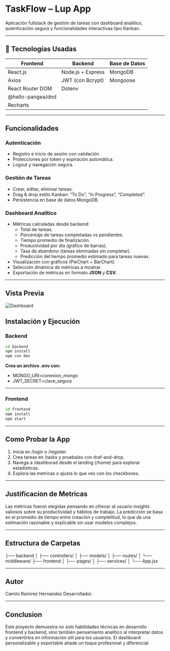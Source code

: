 # TaskFlow – Lup App
Aplicación fullstack de gestión de tareas con dashboard analítico, autenticación segura y funcionalidades interactivas tipo Kanban.

---

## 🚀 Tecnologías Usadas

| **Frontend**             | **Backend**             | **Base de Datos** |
|----------------------|---------------------|----------------|
| React.js             | Node.js + Express   | MongoDB        |
| Axios                | JWT (con Bcrypt)    | Mongoose       |
| React Router DOM     | Dotenv              |                
| @hello-pangea/dnd    |                                     
| Recharts             |                                 


---

## Funcionalidades

### Autenticación
- Registro e inicio de sesión con validación.
- Protecciones por token y expiración automática.
- Logout y navegación segura.

### Gestión de Tareas
- Crear, editar, eliminar tareas.
- Drag & drop estilo Kanban: “To Do”, “In Progress”, “Completed”.
- Persistencia en base de datos MongoDB.

### Dashboard Analítico
- Métricas calculadas desde backend:
  - Total de tareas.
  - Porcentaje de tareas completadas vs pendientes.
  - Tiempo promedio de finalización.
  - Productividad por día (gráfico de barras).
  - Tasa de abandono (tareas eliminadas sin completar).
  - Predicción del tiempo promedio estimado para tareas nuevas.
- Visualización con gráficos (PieChart + BarChart).
- Selección dinámica de métricas a mostrar.
- Exportación de métricas en formato **JSON** y **CSV**.

---
## Vista Previa
![Dashboard](.screenshots/Dashboard.png)

## Instalación y Ejecución

### Backend
```bash
cd backend
npm install
npm run dev
```

**Crea un archivo .env con:**
- MONGO_URI=conexion_mongo
- JWT_SECRET=clave_segura

---

### Frontend
```bash
cd frontend
npm install
npm start
```
---

## Como Probar la App
1. Inicia en /login o /register.
2. Crea tareas en /tasks y pruebalas con draf-and-drop.
3. Navega a /dashborad desde el landing (/home) para explorar estadisticas.
4. Explora las metricas o ajusta lo que ves con los checkboxes.

---

## Justificacion de Metricas
Las métricas fueron elegidas pensando en ofrecer al usuario insights valiosos sobre su productividad y hábitos de trabajo. La predicción se basa en el promedio de tiempo entre creación y completitud, lo que da una estimación razonable y explicable sin usar modelos complejos.

---

## Estructura de Carpetas
├── backend
│   ├── controllers/
│   ├── models/
│   ├── routes/
│   └── middleware/
├── frontend
│   ├── pages/
│   ├── services/
│   └── App.jsx

---

## Autor
Camilo Ramirez Hernandez
Desarrollador.

---

## Conclusion
Este proyecto demuestra no solo habilidades técnicas en desarrollo frontend y backend, sino también pensamiento analítico al interpretar datos y convertirlos en información útil para los usuarios. El dashboard personalizable y exportable añade un toque profesional y diferencial.
